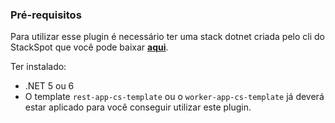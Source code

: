 ### **Pré-requisitos**
Para utilizar esse plugin é necessário ter uma stack dotnet criada pelo cli do StackSpot que você pode baixar [**aqui**](https://stackspot.com.br/).

Ter instalado:
- .NET 5 ou 6 
- O template `rest-app-cs-template` ou o `worker-app-cs-template` já deverá estar aplicado para você conseguir utilizar este plugin.
